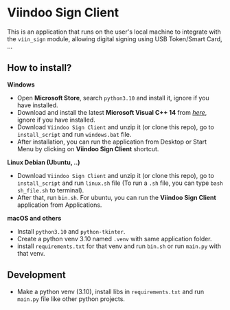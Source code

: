 Viindoo Sign Client
===================

This is an application that runs on the user's local machine to integrate with the `viin_sign` module, allowing digital
signing using USB Token/Smart Card, ...

How to install?
---------------

**Windows**

- Open **Microsoft Store**, search `python3.10` and install it, ignore if you have installed.
- Download and install the latest **Microsoft Visual C++ 14** from [*here*](https://learn.microsoft.com/en-us/cpp/windows/latest-supported-vc-redist?view=msvc-170#latest-microsoft-visual-c-redistributable-version), ignore if you have installed.
- Download `Viindoo Sign Client` and unzip it (or clone this repo), go to `install_script` and run `windows.bat` file.
- After installation, you can run the application from Desktop or Start Menu by clicking on **Viindoo Sign Client** shortcut.

**Linux Debian (Ubuntu, ..)**

- Download `Viindoo Sign Client` and unzip it (or clone this repo), go to `install_script` and run `linux.sh` file (To run a `.sh` file, you can type `bash sh_file.sh` to terminal).
- After that, run `bin.sh`. For ubuntu, you can run the **Viindoo Sign Client** application from Applications.

**macOS and others**
- Install `python3.10` and `python-tkinter`.
- Create a python venv 3.10 named `.venv` with same application folder.
- install `requirements.txt` for that venv and run `bin.sh` or run `main.py` with that venv.

Development
-----------

- Make a python venv (3.10), install libs in `requirements.txt` and run `main.py` file like other python projects.
